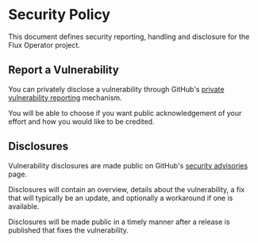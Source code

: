 # Security Policy

This document defines security reporting, handling and disclosure for the Flux Operator project.

## Report a Vulnerability

You can privately disclose a vulnerability through GitHub's
[private vulnerability reporting](https://github.com/controlplaneio-fluxcd/flux-operator/security) mechanism.

You will be able to choose if you want public acknowledgement of your effort and how you would like to be credited.

## Disclosures

Vulnerability disclosures are made public on GitHub's
[security advisories](https://github.com/controlplaneio-fluxcd/flux-operator/security/advisories) page.

Disclosures will contain an overview, details about the vulnerability,
a fix that will typically be an update, and optionally a workaround if one is available.

Disclosures will be made public in a timely manner after a release is published that fixes the vulnerability.
